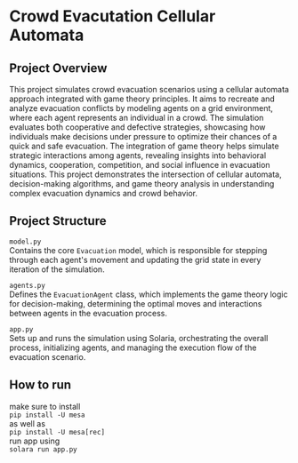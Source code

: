 # Crowd Evacutation Cellular Automata

## Project Overview

This project simulates crowd evacuation scenarios using a cellular automata approach integrated with game theory principles. It aims to recreate and analyze evacuation conflicts by modeling agents on a grid environment, where each agent represents an individual in a crowd. The simulation evaluates both cooperative and defective strategies, showcasing how individuals make decisions under pressure to optimize their chances of a quick and safe evacuation. The integration of game theory helps simulate strategic interactions among agents, revealing insights into behavioral dynamics, cooperation, competition, and social influence in evacuation situations. This project demonstrates the intersection of cellular automata, decision-making algorithms, and game theory analysis in understanding complex evacuation dynamics and crowd behavior.


## Project Structure

`model.py`\
Contains the core `Evacuation` model, which is responsible for stepping through each agent's movement and updating the grid state in every iteration of the simulation.

`agents.py`\
Defines the `EvacuationAgent` class, which implements the game theory logic for decision-making, determining the optimal moves and interactions between agents in the evacuation process.

`app.py`\
Sets up and runs the simulation using Solaria, orchestrating the overall process, initializing agents, and managing the execution flow of the evacuation scenario.


## How to run

make sure to install \
```pip install -U mesa```\
as well as \
```pip install -U mesa[rec]```\
run app using \
```solara run app.py```

